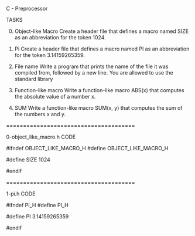 C - Preprocessor

TASKS

0. Object-like Macro
Create a header file that defines a macro named SIZE as an abbreviation for the token 1024.

1. Pi
Create a header file that defines a macro named PI as an abbreviation for the token 3.14159265359.

2. File name
Write a program that prints the name of the file it was compiled from, followed by a new line.
You are allowed to use the standard library

3. Function-like macro
Write a function-like macro ABS(x) that computes the absolute value of a number x.

4. SUM
Write a function-like macro SUM(x, y) that computes the sum of the numbers x and y.





======================================

0-object_like_macro.h CODE


#ifndef OBJECT_LIKE_MACRO_H
#define OBJECT_LIKE_MACRO_H

#define SIZE 1024

#endif



======================================

1-pi.h CODE


#ifndef PI_H
#define PI_H

#define PI 3.14159265359

#endif

